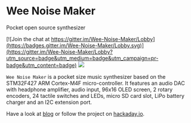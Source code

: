 # Wee Noise Maker

Pocket open source synthesizer

[![Join the chat at https://gitter.im/Wee-Noise-Maker/Lobby](https://badges.gitter.im/Wee-Noise-Maker/Lobby.svg)](https://gitter.im/Wee-Noise-Maker/Lobby?utm_source=badge&utm_medium=badge&utm_campaign=pr-badge&utm_content=badge) [![](https://hackaday-io-badges.herokuapp.com/19326.svg)]({https://hackaday.io/project/19326-wee-noise-maker})

`Wee Noise Maker` is a pocket size music synthesizer based on the STM32F427 ARM
Cortex-M4F micro-controller. It features an audio DAC with headphone amplifier,
audio input, 96x16 OLED screen, 2 rotary encoders, 24 tactile switches and
LEDs, micro SD card slot, LiPo battery charger and an I2C extension port.

Have a look at [blog](https://fabien-chouteau.github.io/Wee-Noise-Maker/)
or follow the project on
[hackaday.io](https://hackaday.io/project/19326-wee-noise-maker).
